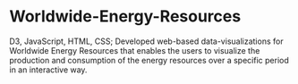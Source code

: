 # Worldwide-Energy-Resources
D3, JavaScript, HTML, CSS; Developed web-based data-visualizations for Worldwide Energy Resources that enables the users to visualize the production and consumption of the energy resources over a specific period in an interactive way.
